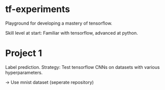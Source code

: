 # tf-experiments
Playground for developing a mastery of tensorflow.

Skill level at start: Familiar with tensorflow, advanced at python.

# Project 1
Label prediction.
Strategy: Test tensorflow CNNs on datasets with various hyperparameters.

-> Use mnist dataset (seperate repository)
